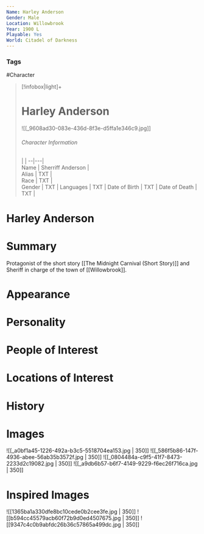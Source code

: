 ```yaml
---
Name: Harley Anderson
Gender: Male
Location: Willowbrook
Year: 1900 L
Playable: Yes
World: Citadel of Darkness
---
```


### Tags
#Character 

> [!infobox|light]+  
> # Harley Anderson  
> ![[_9608ad30-083e-436d-8f3e-d5ffa1e346c9.jpg]]
> ###### Character Information
>  |   |
> --|---|  
> Name | Sherriff Anderson |  
> Alias | TXT |  
> Race | TXT |  
> Gender | TXT |
> Languages | TXT |
> Date of Birth | TXT |
> Date of Death | TXT |

# Harley Anderson

# Summary
Protagonist of the short story [[The Midnight Carnival (Short Story)]] and Sheriff in charge of the town of [[Willowbrook]].

# Appearance

# Personality

# People of Interest


# Locations of Interest

# History

# Images
![[_a0bf1a45-1226-492a-b3c5-5518704ea153.jpg | 350]]
![[_586f5b86-147f-4936-abee-56ab35b3572f.jpg | 350]]
![[_0804484a-c9f5-41f7-8473-2233d2c19082.jpg | 350]]
![[_a9db6b57-b6f7-4149-9229-f6ec26f716ca.jpg | 350]]
# Inspired Images
![[1365ba1a330dfe8bc10cede0b2cee3fe.jpg | 350]]
![[b594cc45579acb60f72b9d0ed4507675.jpg | 350]]
![[9347c4c0b9abfdc26b36c57865a499dc.jpg | 350]]